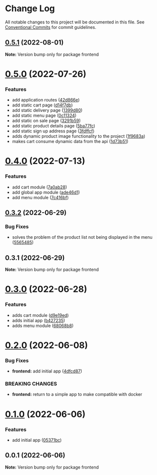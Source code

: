 # Change Log

All notable changes to this project will be documented in this file.
See [Conventional Commits](https://conventionalcommits.org) for commit guidelines.

## [0.5.1](https://github.com/lorransouzaaguiar/online-menu/compare/frontend@0.5.0...frontend@0.5.1) (2022-08-01)

**Note:** Version bump only for package frontend





# [0.5.0](https://github.com/lorransouzaaguiar/online-menu/compare/frontend@0.4.0...frontend@0.5.0) (2022-07-26)


### Features

* add application routes ([42d866e](https://github.com/lorransouzaaguiar/online-menu/commit/42d866ec701f823a315ee3fa0c7d36775bacc36e))
* add static cart page ([d14f7db](https://github.com/lorransouzaaguiar/online-menu/commit/d14f7db4bf6ac7b0e22455c0d4ec9b8e5ddc2886))
* add static delivery page ([1399d80](https://github.com/lorransouzaaguiar/online-menu/commit/1399d8047f8287666fc4aafd0a3e2d38399bc986))
* add static menu page ([0c11324](https://github.com/lorransouzaaguiar/online-menu/commit/0c11324b97accedcae1420442188efe9804ad4c8))
* add static on sale page ([3291b59](https://github.com/lorransouzaaguiar/online-menu/commit/3291b5909e67569d02597dd622b58692e17c45f1))
* add static product details page ([5ba77fc](https://github.com/lorransouzaaguiar/online-menu/commit/5ba77fc0306c5486d9043474f32947e678eae340))
* add static sign up address page ([3fdffcf](https://github.com/lorransouzaaguiar/online-menu/commit/3fdffcf0ce53a90b5479dbd101f70443c5e2669a))
* adds dynamic product image functionality to the project ([1f9683a](https://github.com/lorransouzaaguiar/online-menu/commit/1f9683a42ed3b99edcc85d71eb0a37d7d3839957))
* makes cart consume dynamic data from the api ([1d73b51](https://github.com/lorransouzaaguiar/online-menu/commit/1d73b51c2b00fdc5391bc1a1e97ef9b3b04b1a15))





# [0.4.0](https://github.com/lorransouzaaguiar/online-menu/compare/frontend@0.3.2...frontend@0.4.0) (2022-07-13)


### Features

* add cart module ([7a0ab28](https://github.com/lorransouzaaguiar/online-menu/commit/7a0ab28a211c6eaaca34baf045f5a4522b6b7153))
* add global app module ([ade46d1](https://github.com/lorransouzaaguiar/online-menu/commit/ade46d19eab87e82207c73affef3d8d1cd651da4))
* add menu module ([7c416bf](https://github.com/lorransouzaaguiar/online-menu/commit/7c416bf93b971506d6b28ff5fb61c110a31e4f58))





## [0.3.2](https://github.com/lorransouzaaguiar/online-menu/compare/frontend@0.3.1...frontend@0.3.2) (2022-06-29)


### Bug Fixes

* solves the problem of the product list not being displayed in the menu ([5565485](https://github.com/lorransouzaaguiar/online-menu/commit/55654852422c0546b05923b392bae5fc4b4b69a4))





## 0.3.1 (2022-06-29)

**Note:** Version bump only for package frontend





# [0.3.0](https://github.com/lorransouzaaguiar/online-menu/compare/frontend@0.2.0...frontend@0.3.0) (2022-06-28)

### Features

-   adds cart module ([d9e19ed](https://github.com/lorransouzaaguiar/online-menu/commit/d9e19edc221a3013e9da6d30f639147efdd7d18e))
-   adds initial app ([b427235](https://github.com/lorransouzaaguiar/online-menu/commit/b427235a5b221f625ac201834fb99ee9c55e325b))
-   adds menu module ([68068b8](https://github.com/lorransouzaaguiar/online-menu/commit/68068b8d7d366fa2ed05768ab499cbcd7d0e22b4))

# [0.2.0](https://github.com/lorransouzaaguiar/online-menu/compare/frontend@0.1.0...frontend@0.2.0) (2022-06-08)

### Bug Fixes

-   **frontend:** add initial app ([4dfcd87](https://github.com/lorransouzaaguiar/online-menu/commit/4dfcd87145bfd6152862b318f62c34ac00dac755))

### BREAKING CHANGES

-   **frontend:** return to a simple app to make compatible with docker

# [0.1.0](https://github.com/lorransouzaaguiar/online-menu/compare/frontend@0.0.1...frontend@0.1.0) (2022-06-06)

### Features

-   add initial app ([05371bc](https://github.com/lorransouzaaguiar/online-menu/commit/05371bca5a6f4a424f73ecd2323dd59e77d1efef))

## 0.0.1 (2022-06-06)

**Note:** Version bump only for package frontend
